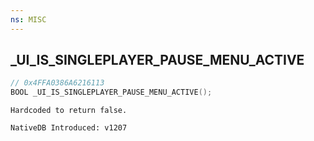```yaml
---
ns: MISC
---
```

## _UI_IS_SINGLEPLAYER_PAUSE_MENU_ACTIVE

```c
// 0x4FFA0386A6216113
BOOL _UI_IS_SINGLEPLAYER_PAUSE_MENU_ACTIVE();
```

```
Hardcoded to return false.

NativeDB Introduced: v1207
```

